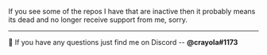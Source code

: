 <p>If you see some of the repos I have that are inactive then it probably means its dead and no longer receive support from me, sorry.</p>

***

<p>💬 If you have any questions just find me on Discord -- <strong>@crayola#1173</strong></p>
